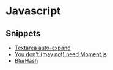 # Javascript

## Snippets

- [Textarea auto-expand](https://codepen.io/vsync/pen/frudD)
- [You don't (may not) need Moment.js](https://github.com/you-dont-need/You-Dont-Need-Momentjs)
- [BlurHash](https://github.com/woltapp/blurhash)